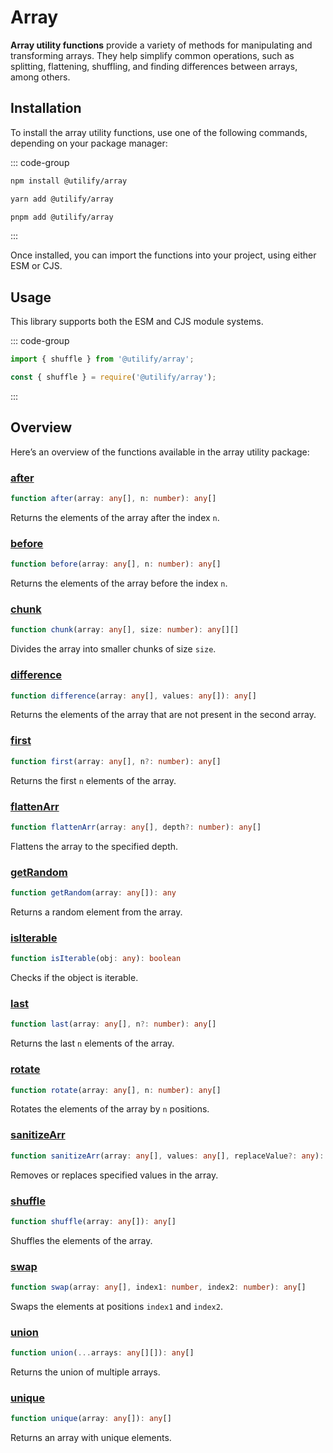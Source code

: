 # Array <Badge type="tip" text="1.0.3" />

**Array utility functions** provide a variety of methods for manipulating and transforming arrays. They help simplify common operations, such as splitting, flattening, shuffling, and finding differences between arrays, among others.

## Installation

To install the array utility functions, use one of the following commands, depending on your package manager:

::: code-group
```bash [npm]
npm install @utilify/array
```

```bash [yarn]
yarn add @utilify/array
```

```bash [pnpm]
pnpm add @utilify/array
```
:::

Once installed, you can import the functions into your project, using either ESM or CJS.

## Usage

This library supports both the ESM and CJS module systems.

::: code-group

```typescript [esm]
import { shuffle } from '@utilify/array'; 
```

```javascript [cjs]
const { shuffle } = require('@utilify/array');  
```
:::

## Overview

Here’s an overview of the functions available in the array utility package:

### [after](./after.md)  
```typescript  
function after(array: any[], n: number): any[]  
```  
Returns the elements of the array after the index `n`.  

### [before](./before.md)  
```typescript  
function before(array: any[], n: number): any[]  
```  
Returns the elements of the array before the index `n`.  

### [chunk](./chunk.md)  
```typescript  
function chunk(array: any[], size: number): any[][]  
```  
Divides the array into smaller chunks of size `size`.  

### [difference](./difference.md)  
```typescript  
function difference(array: any[], values: any[]): any[]  
```  
Returns the elements of the array that are not present in the second array.  

### [first](./first.md)  
```typescript  
function first(array: any[], n?: number): any[]  
```  
Returns the first `n` elements of the array.  

### [flattenArr](./flattenArr.md)  
```typescript  
function flattenArr(array: any[], depth?: number): any[]  
```  
Flattens the array to the specified depth.  

### [getRandom](./getRandom.md)  
```typescript  
function getRandom(array: any[]): any  
```  
Returns a random element from the array.  

### [isIterable](./isIterable.md)  
```typescript  
function isIterable(obj: any): boolean  
```  
Checks if the object is iterable.  

### [last](./last.md)  
```typescript  
function last(array: any[], n?: number): any[]  
```  
Returns the last `n` elements of the array.  

### [rotate](./rotate.md)  
```typescript  
function rotate(array: any[], n: number): any[]  
```  
Rotates the elements of the array by `n` positions.  

### [sanitizeArr](./sanitizeArr.md)  
```typescript  
function sanitizeArr(array: any[], values: any[], replaceValue?: any): any[]  
```  
Removes or replaces specified values in the array.  

### [shuffle](./shuffle.md)  
```typescript  
function shuffle(array: any[]): any[]  
```  
Shuffles the elements of the array.  

### [swap](./swap.md)  
```typescript  
function swap(array: any[], index1: number, index2: number): any[]  
```  
Swaps the elements at positions `index1` and `index2`.  

### [union](./union.md)  
```typescript  
function union(...arrays: any[][]): any[]  
```  
Returns the union of multiple arrays.  

### [unique](./unique.md)  
```typescript  
function unique(array: any[]): any[]  
```  
Returns an array with unique elements.